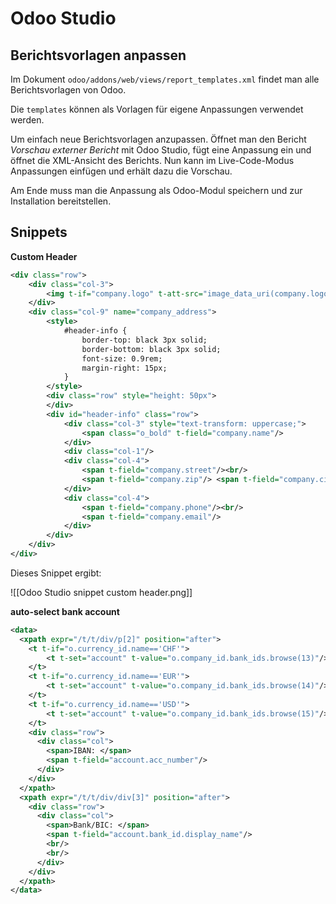 # Odoo Studio

## Berichtsvorlagen anpassen

Im Dokument `odoo/addons/web/views/report_templates.xml` findet man alle Berichtsvorlagen von Odoo.

Die `templates` können als Vorlagen für eigene Anpassungen verwendet werden.

Um einfach neue Berichtsvorlagen anzupassen. Öffnet man den Bericht *Vorschau externer Bericht* mit Odoo Studio, fügt eine Anpassung ein und öffnet die XML-Ansicht des Berichts. Nun kann im Live-Code-Modus Anpassungen einfügen und erhält dazu die Vorschau.

Am Ende muss man die Anpassung als Odoo-Modul speichern und zur Installation bereitstellen.

## Snippets

**Custom Header**

```xml
<div class="row">
	<div class="col-3">
		<img t-if="company.logo" t-att-src="image_data_uri(company.logo)" style="max-height: 150px;" alt="Logo"/>
	</div>
	<div class="col-9" name="company_address">
		<style>
			#header-info {
				border-top: black 3px solid;
				border-bottom: black 3px solid;
				font-size: 0.9rem;
				margin-right: 15px;
			}
		</style>
		<div class="row" style="height: 50px">
		</div>
		<div id="header-info" class="row">
			<div class="col-3" style="text-transform: uppercase;">
				<span class="o_bold" t-field="company.name"/>
			</div>
			<div class="col-1"/>
			<div class="col-4">
				<span t-field="company.street"/><br/>
				<span t-field="company.zip"/> <span t-field="company.city"/>
			</div>
			<div class="col-4">
				<span t-field="company.phone"/><br/>
				<span t-field="company.email"/>
			</div>
		</div>
	</div>
</div>
```

Dieses Snippet ergibt:

![[Odoo Studio snippet custom header.png]]

**auto-select bank account**

```xml
<data>
  <xpath expr="/t/t/div/p[2]" position="after">
    <t t-if="o.currency_id.name=='CHF'">
        <t t-set="account" t-value="o.company_id.bank_ids.browse(13)"/>
    </t>
    <t t-if="o.currency_id.name=='EUR'">
        <t t-set="account" t-value="o.company_id.bank_ids.browse(14)"/>
    </t>
    <t t-if="o.currency_id.name=='USD'">
        <t t-set="account" t-value="o.company_id.bank_ids.browse(15)"/>
    </t>
    <div class="row">
      <div class="col">
        <span>IBAN: </span>
        <span t-field="account.acc_number"/>
      </div>
    </div>
  </xpath>
  <xpath expr="/t/t/div/div[3]" position="after">
    <div class="row">
      <div class="col">
        <span>Bank/BIC: </span>
        <span t-field="account.bank_id.display_name"/>
        <br/>
        <br/>
      </div>
    </div>
  </xpath>
</data>
```